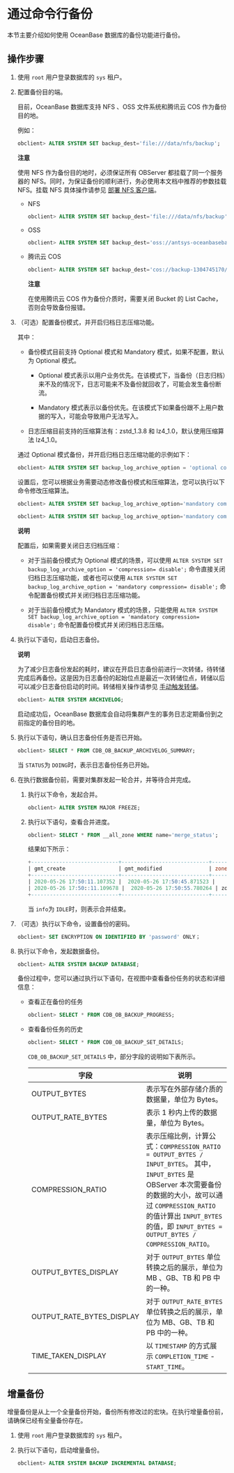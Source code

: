通过命令行备份 
============================

本节主要介绍如何使用 OceanBase 数据库的备份功能进行备份。

操作步骤 
-------------------------

1. 使用 `root` 用户登录数据库的 `sys` 租户。

   

2. 配置备份目的端。

   目前，OceanBase 数据库支持 NFS 、OSS 文件系统和腾讯云 COS 作为备份目的地。

   例如：

   ```sql
   obclient> ALTER SYSTEM SET backup_dest='file:///data/nfs/backup';
   ```

   
   **注意**

   

   使用 NFS 作为备份目的地时，必须保证所有 OBServer 都挂载了同一个服务器的 NFS。同时，为保证备份的顺利进行，务必使用本文档中推荐的参数挂载 NFS。挂载 NFS 具体操作请参见 [部署 NFS 客户端](/zh-CN/6.administrator-guide/8.high-data-availability/2.backup-and-restoration-management/2.deploy-nfs.md)。
   * NFS

     ```sql
     obclient> ALTER SYSTEM SET backup_dest='file:///data/nfs/backup';
     ```

     
   
   * OSS

     ```sql
     obclient> ALTER SYSTEM SET backup_dest='oss://antsys-oceanbasebackup/backup_rd/?host=cn-hangzhou-alipay-b.oss-cdn.aliyun-inc.com&access_id=xxx&access_key=xxx';
     ```

     
   
   * 腾讯云 COS

     ```sql
     obclient> ALTER SYSTEM SET backup_dest='cos://backup-1304745170/backup_rd/20210127?host=cos.ap-nanjing.myqcloud.com&access_id=xxx&access_key=xxx&appid=xxx';
     ```

     
     **注意**

     

     在使用腾讯云 COS 作为备份介质时，需要关闭 Bucket 的 List Cache，否则会导致备份报错。
     
   

   

3. （可选）配置备份模式，并开启归档日志压缩功能。

   其中：
   * 备份模式目前支持 Optional 模式和 Mandatory 模式，如果不配置，默认为 Optional 模式。

     * Optional 模式表示以用户业务优先。在该模式下，当备份（日志归档）来不及的情况下，日志可能来不及备份就回收了，可能会发生备份断流。

       
     
     * Mandatory 模式表示以备份优先。在该模式下如果备份跟不上用户数据的写入，可能会导致用户无法写入。

       
     

     
   
   * 日志压缩目前支持的压缩算法有：zstd_1.3.8 和 lz4_1.0，默认使用压缩算法 lz4_1.0。

     
   

   

   通过 Optional 模式备份，并开启归档日志压缩功能的示例如下：

   ```sql
   obclient> ALTER SYSTEM SET backup_log_archive_option = 'optional compression= enable';
   ```

   

   设置后，您可以根据业务需要动态修改备份模式和压缩算法，您可以执行以下命令修改压缩算法。

   ```sql
   obclient> ALTER SYSTEM SET backup_log_archive_option='mandatory compression= zstd_1.3.8';
   
   obclient> ALTER SYSTEM SET backup_log_archive_option='mandatory compression= lz4_1.0';
   ```

   
   **说明**

   

   配置后，如果需要关闭日志归档压缩：
   * 对于当前备份模式为 Optional 模式的场景，可以使用 `ALTER SYSTEM SET backup_log_archive_option = 'compression= disable';` 命令直接关闭归档日志压缩功能，或者也可以使用 `ALTER SYSTEM SET backup_log_archive_option = 'mandatory compression= disable';` 命令配置备份模式并关闭归档日志压缩功能。

     
   
   * 对于当前备份模式为 Mandatory 模式的场景，只能使用 `ALTER SYSTEM SET backup_log_archive_option = 'mandatory compression= disable';` 命令配置备份模式并关闭归档日志压缩。

     
   

   
   

4. 执行以下语句，启动日志备份。

   **说明**

   

   为了减少日志备份发起的耗时，建议在开启日志备份前进行一次转储，待转储完成后再备份。这是因为日志备份的起始位点是最近一次转储位点，转储以后可以减少日志备份启动的时间。转储相关操作请参见 [手动触发转储](t2019742.html#topic-2019742)。

   ```sql
   obclient> ALTER SYSTEM ARCHIVELOG;
   ```

   

   启动成功后，OceanBase 数据库会自动将集群产生的事务日志定期备份到之前指定的备份目的地。
   

5. 执行以下语句，确认日志备份任务是否已开始。

   ```sql
   obclient> SELECT * FROM CDB_OB_BACKUP_ARCHIVELOG_SUMMARY;
   ```

   

   当 `STATUS`为 `DOING`时，表示日志备份任务已开始。
   

6. 在执行数据备份前，需要对集群发起一轮合并，并等待合并完成。

   1. 执行以下命令，发起合并。

      ```sql
      obclient> ALTER SYSTEM MAJOR FREEZE;
      ```

      
   
   2. 执行以下语句，查看合并进度。

      ```sql
      obclient> SELECT * FROM __all_zone WHERE name='merge_status';
      ```

      

      结果如下所示：

      ```sql
      +----------------------------+----------------------------+-------+--------------+-------+------+
      | gmt_create                 | gmt_modified               | zone  | name         | value | info |
      +----------------------------+----------------------------+-------+--------------+-------+------+
      | 2020-05-26 17:50:11.107352 |  2020-05-26 17:50:45.871523 |       | merge_status |     0 | IDLE |
      | 2020-05-26 17:50::11.109678 |  2020-05-26 17:50:55.780264 | zone1 | merge_status |     0 | IDLE |
      +----------------------------+----------------------------+-------+--------------+-------+------+
      ```

      

      当 `info`为 `IDLE`时，则表示合并结束。
      
   

   

7. （可选）执行以下命令，设置备份的密码。

   ```sql
   obclient> SET ENCRYPTION ON IDENTIFIED BY 'password' ONLY；
   ```

   

8. 执行以下命令，发起数据备份。

   ```sql
   obclient> ALTER SYSTEM BACKUP DATABASE;
   ```

   

   备份过程中，您可以通过执行以下语句，在视图中查看备份任务的状态和详细信息：
   * 查看正在备份的任务

     ```sql
     obclient> SELECT * FROM CDB_OB_BACKUP_PROGRESS; 
     ```

     
   
   * 查看备份任务的历史

     ```sql
     obclient> SELECT * FROM CDB_OB_BACKUP_SET_DETAILS;
     ```

     

     `CDB_OB_BACKUP_SET_DETAILS` 中，部分字段的说明如下表所示。
     

     |            字段             |                                                                                                             说明                                                                                                              |
     |---------------------------|-----------------------------------------------------------------------------------------------------------------------------------------------------------------------------------------------------------------------------|
     | OUTPUT_BYTES              | 表示写在外部存储介质的数据量，单位为 Bytes。                                                                                                                                                                                                   |
     | OUTPUT_RATE_BYTES         | 表示 1 秒内上传的数据量，单位为 Bytes。                                                                                                                                                                                                    |
     | COMPRESSION_RATIO         | 表示压缩比例，计算公式：`COMPRESSION_RATIO = OUTPUT_BYTES / INPUT_BYTES`。 其中，`INPUT_BYTES` 是 OBServer 本次需要备份的数据的大小，故可以通过 `COMPRESSION_RATIO` 的值计算出 `INPUT_BYTES` 的值，即 `INPUT_BYTES = OUTPUT_BYTES / COMPRESSION_RATIO`。 |
     | OUTPUT_BYTES_DISPLAY      | 对于 `OUTPUT_BYTES` 单位转换之后的展示，单位为 MB 、GB、TB 和 PB 中的一种。                                                                                                                                                                        |
     | OUTPUT_RATE_BYTES_DISPLAY | 对于 `OUTPUT_RATE_BYTES` 单位转换之后的展示，单位为 MB、GB、TB 和 PB 中的一种。                                                                                                                                                                    |
     | TIME_TAKEN_DISPLAY        | 以 `TIMESTAMP` 的方式展示 `COMPLETION_TIME` - `START_TIME`。                                                                                                                                                                       |

     
   

   




增量备份 
-------------------------

增量备份是从上一个全量备份开始，备份所有修改过的宏块。在执行增量备份前，请确保已经有全量备份存在。

1. 使用 `root` 用户登录数据库的 `sys` 租户。

   

2. 执行以下语句，启动增量备份。

   ```sql
   obclient> ALTER SYSTEM BACKUP INCREMENTAL DATABASE;
   ```

   



